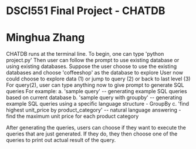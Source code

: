 # DSCI551 Final Project - CHATDB
# Minghua Zhang

CHATDB runs at the terminal line. To begin, one can type 'python project.py' 
Then user can follow the prompt to use existing database or using existing databases. 
Suppose the user choose to use the existing databases and choose 'coffeeshop' as the database to explore
User now could choose to explore data (1) or jump to query (2) or back to last level (3)
For query(2), user can type anything now to give prompt to generate SQL queries 
For example: 
 a. 'sample query'   -- generating example SQL queries based on current database
 b. 'sample query with groupby'  -- generating example SQL queries using a specific language structure - GroupBy
 c. 'find highest unit_price by product_category' -- natural language answering - find the maximum unit price for each product category

 After generating the queries, users can choose if they want to execute the queries that are just generated. 
 If they do, they then choose one of the queries to print out actual result of the query.
